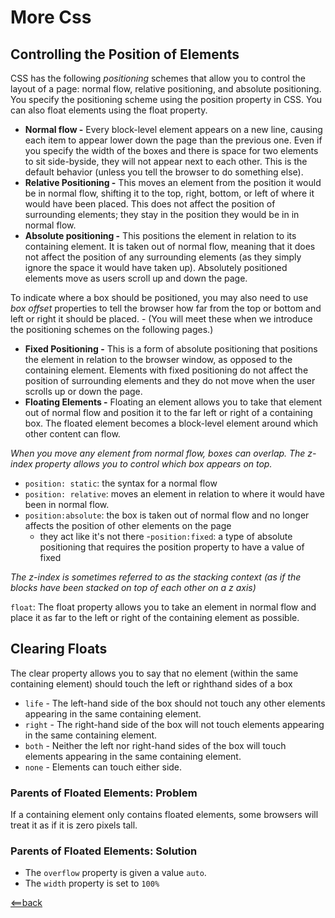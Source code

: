 # More Css

## Controlling the Position of Elements
CSS has the following *positioning* schemes that allow you to control the layout of a page: normal flow, relative positioning, and absolute
positioning. You specify the positioning scheme using the position property in CSS. You can also float elements using the float property.

- **Normal flow -** Every block-level element appears on a new line, causing each item to appear lower down the page than the previous one. Even if you specify the width of the boxes and there is space for two elements to sit side-byside, they will not appear next to each other. This is the default
behavior (unless you tell the browser to do something else).
- **Relative Positioning -** This moves an element from the position it would be in normal flow, shifting it to the top, right, bottom, or left of where it would have been placed. This does not affect the position of surrounding elements; they stay in the position they would be in in normal flow.
- **Absolute positioning -** This positions the element in relation to its containing element. It is taken out of normal flow, meaning that it does not affect the position of any surrounding elements (as they simply ignore the space it would have taken up). Absolutely positioned elements move as users scroll up and down the page.

To indicate where a box should be positioned, you may also need to use *box offset* properties to tell the browser how far from the top or bottom and left or right it should be placed. 
    - (You will meet these when we introduce the positioning schemes on the following pages.)

- **Fixed Positioning -** This is a form of absolute positioning that positions the element in relation to the browser window, as opposed to the containing element. Elements with fixed positioning do not affect the position of surrounding elements and they do not move when the user scrolls up or down the page.
- **Floating Elements -** Floating an element allows you to take that element out of normal flow and position it to the far left or right of a containing box. The floated element becomes a block-level element around which other content can flow.

*When you move any element from normal flow, boxes can overlap. The z-index property allows you to control which box appears on top.*

- ```position: static```: the syntax for a normal flow 
- ```position: relative```: moves an element in relation to where it would have been in normal flow.
- ```position:absolute```: the box is taken out of normal flow and no longer affects the position of other elements on the page
    - they act like it's not there
-```position:fixed```:  a type of absolute positioning that requires the position property to have a value of fixed

*The z-index is sometimes referred to as the stacking context (as if the blocks have been stacked on top of each other on a z axis)*

```float```: The float property allows you to take an element in normal flow and place it as far to the left or right of the containing element as possible.

## Clearing Floats
The clear property allows you to say that no element (within the same containing element) should touch the left or righthand sides of a box

- ```life``` - The left-hand side of the box should not touch any other elements appearing in the same containing element.
- ```right``` - The right-hand side of the box will not touch elements appearing in the same containing element.
- ```both``` - Neither the left nor right-hand sides of the box will touch elements appearing in the same containing element.
- ```none``` - Elements can touch either side.

### Parents of Floated Elements: Problem
If a containing element only contains floated elements, some browsers will treat it as if it is zero pixels tall.

### Parents of Floated Elements: Solution
- The ```overflow``` property is given a value ```auto```.
- The ```width``` property is set to ```100%```

[<==back](README.md)